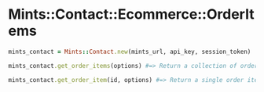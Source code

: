# Mints::Contact::Ecommerce::OrderItems

```ruby
mints_contact = Mints::Contact.new(mints_url, api_key, session_token)

mints_contact.get_order_items(options) #=> Return a collection of order items owned.

mints_contact.get_order_item(id, options) #=> Return a single order item owned.
```